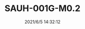 ﻿---
layout: post 
title: SAUH-001G-M0.2
tags: 
categories: housing-terminal
overview: 
series: AUHR
part_number: 0548-1
thumb_img: 
small_img: static/202106/548-20210605.jpg
date: 2021/6/5 14:32:12
---



